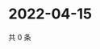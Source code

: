 # 2022-04-15

共 0 条

<!-- BEGIN WEIBO -->
<!-- 最后更新时间 Fri Apr 15 2022 08:21:30 GMT+0800 (China Standard Time) -->

<!-- END WEIBO -->
